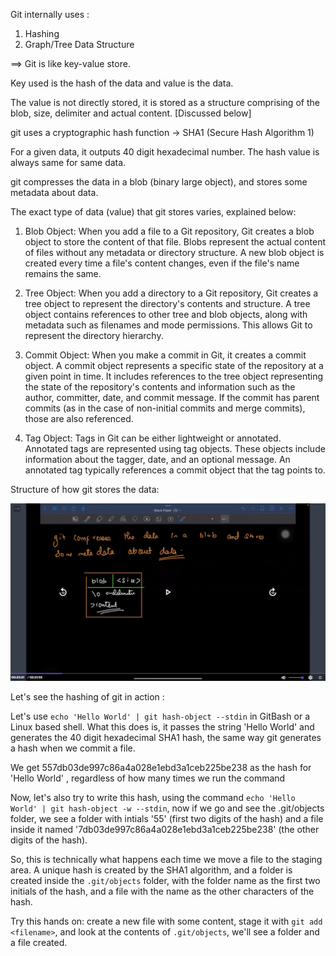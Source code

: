 Git internally uses :

1. Hashing
2. Graph/Tree Data Structure

==> Git is like key-value store.

Key used is the hash of the data and value is the data.

The value is not directly stored, it is stored as a structure comprising of the blob, size, delimiter and actual content. [Discussed below]

git uses a cryptographic hash function -> SHA1 (Secure Hash Algorithm 1)

For a given data, it outputs 40 digit hexadecimal number. The hash value is always same for same data.

git compresses the data in a blob (binary large object), and stores some metadata about data.

The exact type of data (value) that git stores varies, explained below:

1. Blob Object: When you add a file to a Git repository, Git creates a blob object to store the content of that file. Blobs represent the actual content of files without any metadata or directory structure. A new blob object is created every time a file's content changes, even if the file's name remains the same.

2. Tree Object: When you add a directory to a Git repository, Git creates a tree object to represent the directory's contents and structure. A tree object contains references to other tree and blob objects, along with metadata such as filenames and mode permissions. This allows Git to represent the directory hierarchy.

3. Commit Object: When you make a commit in Git, it creates a commit object. A commit object represents a specific state of the repository at a given point in time. It includes references to the tree object representing the state of the repository's contents and information such as the author, committer, date, and commit message. If the commit has parent commits (as in the case of non-initial commits and merge commits), those are also referenced.

4. Tag Object: Tags in Git can be either lightweight or annotated. Annotated tags are represented using tag objects. These objects include information about the tagger, date, and an optional message. An annotated tag typically references a commit object that the tag points to.

Structure of how git stores the data:

![Git internal memory representation](Internal_Git_Representation.png)

Let's see the hashing of git in action :

Let's use ` echo 'Hello World' | git hash-object --stdin ` in GitBash or a Linux based shell. What this does is, it passes the string 'Hello World' and generates the 40 digit hexadecimal SHA1 hash, the same way git generates a hash when we commit a file.

We get 557db03de997c86a4a028e1ebd3a1ceb225be238 as the hash for 'Hello World' , regardless of how many times we run the command

Now, let's also try to write this hash, using the command ` echo 'Hello World' | git hash-object -w --stdin `, now if we go and see the .git/objects folder, we see a folder with intials '55' (first two digits of the hash) and a file inside it named '7db03de997c86a4a028e1ebd3a1ceb225be238' (the other digits of the hash).

So, this is technically what happens each time we move a file to the staging area. A unique hash is created by the SHA1 algorithm, and a folder is created inside the `.git/objects` folder, with the folder name as the first two initials of the hash, and a file with the name as the other characters of the hash.

Try this hands on: create a new file with some content, stage it with `git add <filename>`, and look at the contents of `.git/objects`, we'll see a folder and a file created.